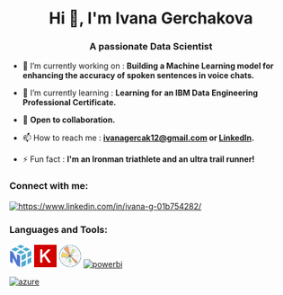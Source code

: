 <h1 align="center">Hi 👋, I'm Ivana Gerchakova</h1>
<h3 align="center">A passionate Data Scientist</h3>

- 🔭 I’m currently working on : **Building a Machine Learning model for enhancing the accuracy of spoken sentences in voice chats.**

- 🌱 I’m currently learning : **Learning for an IBM Data Engineering Professional Certificate.**

- 👯 **Open to collaboration.**

- 📫 How to reach me : **ivanagercak12@gmail.com or [LinkedIn](https://www.linkedin.com/in/ivana-g-01b754282/).**

- ⚡ Fun fact : **I'm an Ironman triathlete and an ultra trail runner!**

<h3 align="left">Connect with me:</h3>
<p align="left">
<a href="https://linkedin.com/in/https://www.linkedin.com/in/ivana-g-01b754282/" target="blank"><img align="center" src="https://raw.githubusercontent.com/rahuldkjain/github-profile-readme-generator/master/src/images/icons/Social/linked-in-alt.svg" alt="https://www.linkedin.com/in/ivana-g-01b754282/" height="30" width="40" /></a>
</p>

<h3 align="left">Languages and Tools:</h3>
<p align="left">
  <a href="https://numpy.org/" target="_blank" rel="noreferrer"><img src="https://raw.githubusercontent.com/devicons/devicon/master/icons/numpy/numpy-original.svg" alt="numpy" width="40" height="40"/></a>
  <a href="https://keras.io/" target="_blank" rel="noreferrer"><img src="https://raw.githubusercontent.com/devicons/devicon/master/icons/keras/keras-original.svg" alt="keras" width="40" height="40"/></a>
  <a href="https://matplotlib.org/" target="_blank" rel="noreferrer"><img src="https://raw.githubusercontent.com/devicons/devicon/master/icons/matplotlib/matplotlib-original.svg" alt="matplotlib" width="40" height="40"/></a>
  <a href="https://powerbi.microsoft.com/" target="_blank" rel="noreferrer"><img src="https://raw.githubusercontent.com/devicons/devicon/master/icons/powerbi/powerbi-plain.svg" alt="powerbi" width="40" height="40"/></a>

  <!-- Existing tools remain as they are -->

  <a href="https://azure.microsoft.com/en-in/" target="_blank" rel="noreferrer"> <img src="https://www.vectorlogo.zone/logos/microsoft_azure/microsoft_azure-icon.svg" alt="azure" width="40" height="40"/> </a>
  <!-- ... other existing tools ... -->
</p>

<!-- Rest of the existing code remains unchanged -->
